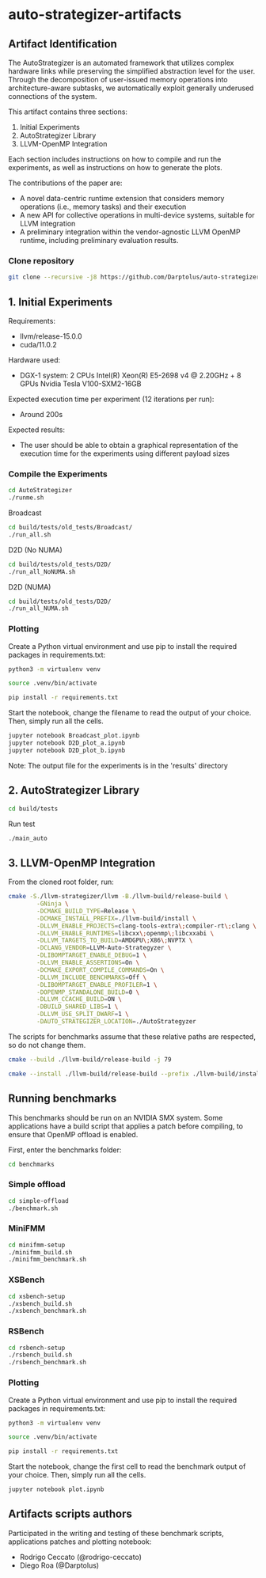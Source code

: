 # auto-strategizer-artifacts

## Artifact Identification
The AutoStrategizer is an automated framework that utilizes complex hardware links while preserving the simplified abstraction level for the user. Through the decomposition of user-issued memory operations into architecture-aware subtasks, we automatically exploit generally underused connections of the system.

This artifact contains three sections:
1. Initial Experiments
2. AutoStrategizer Library
3. LLVM-OpenMP Integration

Each section includes instructions on how to compile and run the experiments, as well as instructions on how to generate the plots.

The contributions of the paper are:
- A novel data-centric runtime extension that considers memory operations (i.e., memory tasks) and their execution
- A new API for collective operations in multi-device systems, suitable for LLVM integration
- A preliminary integration within the vendor-agnostic LLVM OpenMP runtime, including preliminary evaluation results.

### Clone repository
```sh
git clone --recursive -j8 https://github.com/Darptolus/auto-strategizer-artifacts.git --shallow-submodules
```

## 1. Initial Experiments

Requirements:
- llvm/release-15.0.0
- cuda/11.0.2

Hardware used:
- DGX-1 system: 2 CPUs Intel(R) Xeon(R) E5-2698 v4 @ 2.20GHz + 8 GPUs Nvidia Tesla V100-SXM2-16GB

Expected execution time per experiment (12 iterations per run):
- Around 200s

Expected results:
- The user should be able to obtain a graphical representation of the execution time for the experiments using different payload sizes 


### Compile the Experiments

```sh
cd AutoStrategizer
./runme.sh
```
Broadcast
```sh
cd build/tests/old_tests/Broadcast/
./run_all.sh 
```
D2D (No NUMA)
```sh
cd build/tests/old_tests/D2D/
./run_all_NoNUMA.sh 
```

D2D (NUMA)
```sh
cd build/tests/old_tests/D2D/
./run_all_NUMA.sh 
```

### Plotting

Create a Python virtual environment and use pip to install the required packages in requirements.txt:

```sh
python3 -m virtualenv venv
```

```sh
source .venv/bin/activate
```

```sh
pip install -r requirements.txt
```

Start the notebook, change the filename to read the output of your choice. Then, simply run all the cells.

```sh
jupyter notebook Broadcast_plot.ipynb
jupyter notebook D2D_plot_a.ipynb
jupyter notebook D2D_plot_b.ipynb
```
Note: The output file for the experiments is in the 'results' directory

## 2. AutoStrategizer Library

```sh
cd build/tests
```
Run test
```sh
./main_auto
```


## 3. LLVM-OpenMP Integration
From the cloned root folder, run:

```sh
cmake -S./llvm-strategizer/llvm -B./llvm-build/release-build \
        -GNinja \
        -DCMAKE_BUILD_TYPE=Release \
        -DCMAKE_INSTALL_PREFIX=./llvm-build/install \
        -DLLVM_ENABLE_PROJECTS=clang-tools-extra\;compiler-rt\;clang \
        -DLLVM_ENABLE_RUNTIMES=libcxx\;openmp\;libcxxabi \
        -DLLVM_TARGETS_TO_BUILD=AMDGPU\;X86\;NVPTX \
        -DCLANG_VENDOR=LLVM-Auto-Strategyzer \
        -DLIBOMPTARGET_ENABLE_DEBUG=1 \
        -DLLVM_ENABLE_ASSERTIONS=On \
        -DCMAKE_EXPORT_COMPILE_COMMANDS=On \
        -DLLVM_INCLUDE_BENCHMARKS=Off \
        -DLIBOMPTARGET_ENABLE_PROFILER=1 \
        -DOPENMP_STANDALONE_BUILD=0 \
        -DLLVM_CCACHE_BUILD=ON \
        -DBUILD_SHARED_LIBS=1 \
        -DLLVM_USE_SPLIT_DWARF=1 \
        -DAUTO_STRATEGIZER_LOCATION=./AutoStrategyzer
```

The scripts for benchmarks assume that these relative paths are respected, so do not change them.

```sh
cmake --build ./llvm-build/release-build -j 79
```

```sh
cmake --install ./llvm-build/release-build --prefix ./llvm-build/install
```

## Running benchmarks

This benchmarks should be run on an NVIDIA SMX system. Some applications have a build script that applies a patch before compiling, to ensure that OpenMP offload is enabled.

First, enter the benchmarks folder:

```sh
cd benchmarks
```

### Simple offload

```sh
cd simple-offload
./benchmark.sh
```

### MiniFMM

```sh
cd minifmm-setup
./minifmm_build.sh
./minifmm_benchmark.sh
```

### XSBench

```sh
cd xsbench-setup
./xsbench_build.sh
./xsbench_benchmark.sh
```

### RSBench

```sh
cd rsbench-setup
./rsbench_build.sh
./rsbench_benchmark.sh
```

### Plotting

Create a Python virtual environment and use pip to install the required packages in requirements.txt:

```sh
python3 -m virtualenv venv
```

```sh
source .venv/bin/activate
```

```sh
pip install -r requirements.txt

```

Start the notebook, change the first cell to read the benchmark output of your choice. Then, simply run all the cells.

```sh
jupyter notebook plot.ipynb
```


## Artifacts scripts authors

Participated in the writing and testing of these benchmark scripts, applications patches and plotting notebook:

- Rodrigo Ceccato (@rodrigo-ceccato)
- Diego Roa (@Darptolus)

